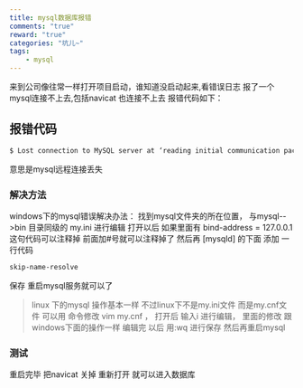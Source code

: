 ```yaml
---
title: mysql数据库报错
comments: "true"
reward: "true"
categories: "坑儿~"
tags:
    - mysql
---
```

来到公司像往常一样打开项目启动，谁知道没启动起来,看错误日志 报了一个mysql连接不上去,包括navicat 也连接不上去 报错代码如下：

## 报错代码
``` bash
$ Lost connection to MySQL server at ‘reading initial communication packet', system error: 0
```
意思是mysql远程连接丢失

### 解决方法

windows下的mysql错误解决办法： 找到mysql文件夹的所在位置， 与mysql-->bin 目录同级的 my.ini 进行编辑
 打开以后   如果里面有 bind-address = 127.0.0.1  这句代码可以注释掉  前面加#号就可以注释掉了
 然后再 [mysqld] 的下面 添加 一行代码  
``` bash
skip-name-resolve
```
保存 重启mysql服务就可以了

> linux 下的mysql 操作基本一样 不过linux下不是my.ini文件  而是my.cnf文件
可以用 命令修改 vim my.cnf ， 打开后 输入i 进行编辑， 里面的修改 跟windows下面的操作一样
编辑完 以后 用:wq 进行保存  然后再重启mysql 


### 测试

重启完毕 把navicat 关掉 重新打开 就可以进入数据库


